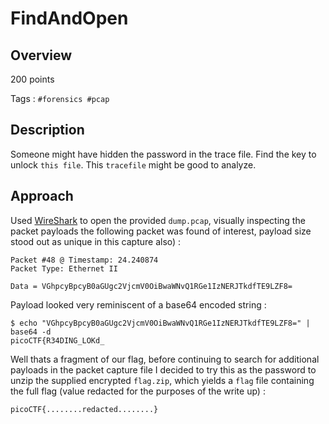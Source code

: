 # FindAndOpen #

## Overview ##

200 points

Tags : `#forensics #pcap`

## Description ##

Someone might have hidden the password in the trace file.
Find the key to unlock `this file`. This `tracefile` might be good to analyze.

## Approach ##

Used [WireShark](https://www.wireshark.org) to open the provided `dump.pcap`, visually inspecting the packet payloads the following packet was found of interest, payload size stood out as unique in this capture also) :
  
    Packet #48 @ Timestamp: 24.240874
    Packet Type: Ethernet II

    Data = VGhpcyBpcyB0aGUgc2VjcmV0OiBwaWNvQ1RGe1IzNERJTkdfTE9LZF8=

Payload looked very reminiscent of a base64 encoded string :

    $ echo "VGhpcyBpcyB0aGUgc2VjcmV0OiBwaWNvQ1RGe1IzNERJTkdfTE9LZF8=" | base64 -d
    picoCTF{R34DING_LOKd_

Well thats a fragment of our flag, before continuing to search for additional payloads in the packet capture file I decided to try this as the password to unzip the supplied encrypted `flag.zip`, which yields a `flag` file containing the full flag (value redacted for the purposes of the write up) :

    picoCTF{........redacted........}

